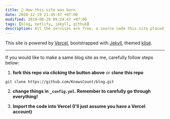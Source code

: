```yaml
---
title: 👶 How this site was born
date: 2020-12-19 21:45:47 +07:00
modified: 2019-08-29 09:24:47 +07:00
tags: [blog, netlify, jekyll, github]
description: All the services are free, a source code this site placed on github repository and intergration with netlify service, another service that you can use is github page for hosting your own static site.
---
```


This site is powered by [Vercel](https://vercel.com/), bootstrapped with [Jekyll](https://jekyllrb.com), themed [klisé](https://github.com/piharpi/klise).

---

If you would like to make a same blog site as me, carefully follow steps below:

1. **fork this repo via clicking the button above** or **clone this repo**

```
git clone https://github.com/KnowsCount/blog.git
```

2. **change things in `_config.yml`. Remember to carefully go through everything!**

3. **Import the code into Vercel (I'll just assume you have a Vercel account)**

